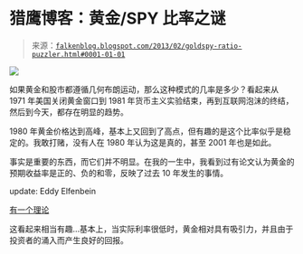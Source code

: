 <!--yml

category: 未分类

date: 2024-05-12 20:09:54

-->

# 猎鹰博客：黄金/SPY 比率之谜

> 来源：[`falkenblog.blogspot.com/2013/02/goldspy-ratio-puzzler.html#0001-01-01`](http://falkenblog.blogspot.com/2013/02/goldspy-ratio-puzzler.html#0001-01-01)

![](https://blogger.googleusercontent.com/img/b/R29vZ2xl/AVvXsEhcx5rVuyP0BueDxsQBbsTIinam3h01tEETfYUOCdFsAQBrQXQMsgnswcXBqWWUfzdVoMY_2hsVS2yGJCLDxHstv_HTgbbwH_QCoHn1u8QLjPSLhSPiraqwKqrLJlV7Cwb2cwZNag/s1600/spgold.gif)

如果黄金和股市都遵循几何布朗运动，那么这种模式的几率是多少？看起来从 1971 年美国关闭黄金窗口到 1981 年货币主义实验结束，再到互联网泡沫的终结，然后到今天，都存在明显的趋势。

1980 年黄金价格达到高峰，基本上又回到了高点，但有趣的是这个比率似乎是稳定的。我敢打赌，没有人在 1980 年认为这是真的，甚至 2001 年也是如此。

事实是重要的东西，而它们并不明显。在我的一生中，我看到过有论文认为黄金的预期收益率是正的、负的和零，反映了过去 10 年发生的事情。

update: Eddy Elfenbein

[有一个理论](http://www.crossingwallstreet.com/archives/2010/10/a-model-to-explain-the-price-of-gold.html)

这看起来相当有趣...基本上，当实际利率很低时，黄金相对具有吸引力，并且由于投资者的涌入而产生良好的回报。
